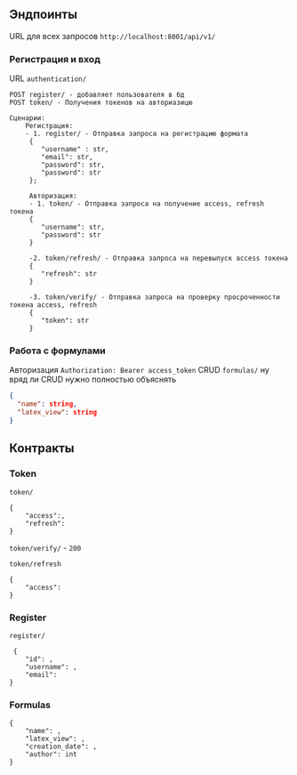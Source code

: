 ## Эндпоинты
URL для всех запросов `http://localhost:8001/api/v1/`
### Регистрация и вход
URL `authentication/`
```aiignore
POST register/ - добавляет пользователя в бд
POST token/ - Получения токенов на авториазицю

Сценарии:
    Регистрация:
    - 1. register/ - Отправка запроса на регистрацию формата
     {
        "username" : str,
        "email": str,
        "password": str,
        "password": str
     };
     
     Авторизация:
     - 1. token/ - Отправка запроса на получение access, refresh токена
     {
        "username": str,
        "password": str
     }
     
     -2. token/refresh/ - Отправка запроса на перевыпуск access токена
     {
        "refresh": str
     }
     
     -3. token/verify/ - Отправка запроса на проверку просроченности токена access, refresh
     {
        "token": str
     }
```

### Работа с формулами
Авторизация `Authorization: Bearer access_token`
CRUD `formulas/`
ну вряд ли CRUD нужно полностью объяснять
```JSON
{
  "name": string,
  "latex_view": string
}
```


## Контракты

### Token
`token/`
```aiignore
{
    "access":,
    "refresh": 
}
```

`token/verify/` - `200`

`token/refresh`
```aiignore
{
    "access": 
}
```

### Register

`register/`
```aiignore
 {
    "id": ,
    "username": ,
    "email": 
}
```

### Formulas

```aiignore
{
    "name": ,
    "latex_view": ,
    "creation_date": ,
    "author": int
}
```